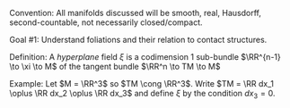 Convention: 
All manifolds discussed will be smooth, real, Hausdorff, second-countable, not necessarily closed/compact.

Goal #1:
Understand foliations and their relation to contact structures.

Definition:
A *hyperplane* field $\xi$ is a codimension 1 sub-bundle $\RR^{n-1} \to \xi \to M$ of the tangent bundle $\RR^n \to TM \to M$

Example:
Let $M = \RR^3$ so $TM \cong \RR^3$. 
Write $TM = \RR dx_1 \oplus \RR dx_2 \oplus \RR dx_3$ and define $\xi$ by the condition $dx_3 = 0$.